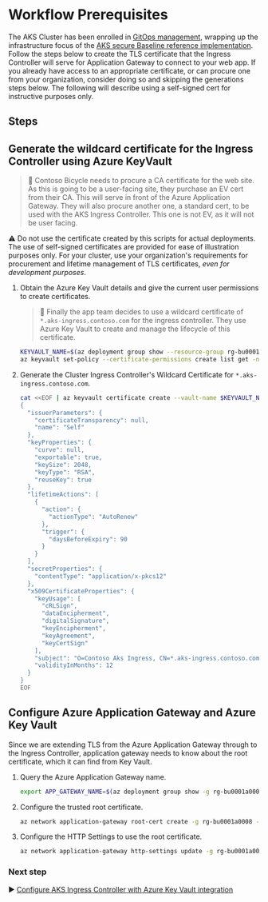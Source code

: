 # Workflow Prerequisites

The AKS Cluster has been enrolled in [GitOps management](./06-gitops), wrapping up the infrastructure focus of the [AKS secure Baseline reference implementation](./). Follow the steps below to create the TLS certificate that the Ingress Controller will serve for Application Gateway to connect to your web app. If you already have access to an appropriate certificate, or can procure one from your organization, consider doing so and skipping the generations steps below. The following will describe using a self-signed cert for instructive purposes only.

## Steps

## Generate the wildcard certificate for the Ingress Controller using Azure KeyVault

> :book: Contoso Bicycle needs to procure a CA certificate for the web site. As this is going to be a user-facing site, they purchase an EV cert from their CA.  This will serve in front of the Azure Application Gateway.  They will also procure another one, a standard cert, to be used with the AKS Ingress Controller. This one is not EV, as it will not be user facing.

:warning: Do not use the certificate created by this scripts for actual deployments. The use of self-signed certificates are provided for ease of illustration purposes only. For your cluster, use your organization's requirements for procurement and lifetime management of TLS certificates, _even for development purposes_.

1. Obtain the Azure Key Vault details and give the current user permissions to create certificates.

   > :book: Finally the app team decides to use a wildcard certificate of `*.aks-ingress.contoso.com` for the ingress controller. They use Azure Key Vault to create and manage the lifecycle of this certificate.

   ```bash
   KEYVAULT_NAME=$(az deployment group show --resource-group rg-bu0001a0008 -n cluster-stamp --query properties.outputs.keyVaultName.value -o tsv)
   az keyvault set-policy --certificate-permissions create list get -n $KEYVAULT_NAME --upn $(az account show --query user.name -o tsv)
   ```

1. Generate the Cluster Ingress Controller's Wildcard Certificate for `*.aks-ingress.contoso.com`.

   ```bash
   cat <<EOF | az keyvault certificate create --vault-name $KEYVAULT_NAME -n traefik-ingress-internal-aks-ingress-contoso-com-tls -p @-
   {
     "issuerParameters": {
       "certificateTransparency": null,
       "name": "Self"
     },
     "keyProperties": {
       "curve": null,
       "exportable": true,
       "keySize": 2048,
       "keyType": "RSA",
       "reuseKey": true
     },
     "lifetimeActions": [
       {
         "action": {
           "actionType": "AutoRenew"
         },
         "trigger": {
           "daysBeforeExpiry": 90
         }
       }
     ],
     "secretProperties": {
       "contentType": "application/x-pkcs12"
     },
     "x509CertificateProperties": {
       "keyUsage": [
         "cRLSign",
         "dataEncipherment",
         "digitalSignature",
         "keyEncipherment",
         "keyAgreement",
         "keyCertSign"
       ],
       "subject": "O=Contoso Aks Ingress, CN=*.aks-ingress.contoso.com",
       "validityInMonths": 12
     }
   }
   EOF
   ```

## Configure Azure Application Gateway and Azure Key Vault

Since we are extending TLS from the Azure Application Gateway through to the Ingress Controller, application gateway needs to know about the root certificate, which it can find from Key Vault.

1. Query the Azure Application Gateway name.

   ```bash
   export APP_GATEWAY_NAME=$(az deployment group show -g rg-bu0001a0008 -n cluster-stamp --query properties.outputs.agwName.value -o tsv)
   ```

1. Configure the trusted root certificate.

   ```bash
   az network application-gateway root-cert create -g rg-bu0001a0008 --gateway-name $APP_GATEWAY_NAME --name  root-cert-wildcard-aks-ingress-contoso --keyvault-secret $(az keyvault certificate show --vault-name  $KEYVAULT_NAME -n traefik-ingress-internal-aks-ingress-contoso-com-tls --query sid -o tsv)
   ```

1. Configure the HTTP Settings to use the root certificate.

   ```bash
   az network application-gateway http-settings update -g rg-bu0001a0008 --gateway-name $APP_GATEWAY_NAME -n aks-ingress-contoso-backendpool-httpsettings --root-certs root-cert-wildcard-aks-ingress-contoso --protocol Https
   ```

### Next step

:arrow_forward: [Configure AKS Ingress Controller with Azure Key Vault integration](./08-secret-managment-and-ingress-controller.md)
